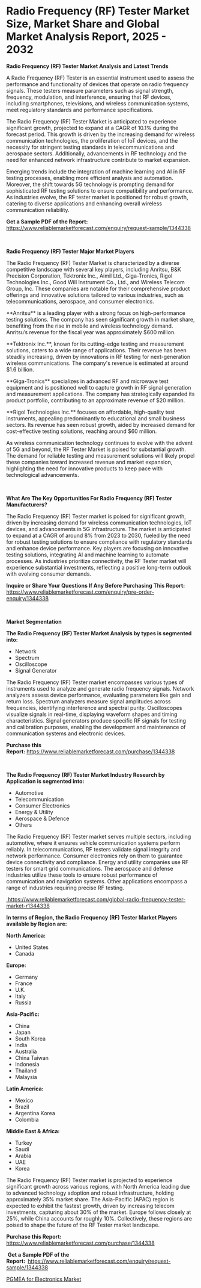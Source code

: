<p><h1>Radio Frequency (RF) Tester Market Size, Market Share and Global Market Analysis Report, 2025 - 2032</h1></p><p><strong>Radio Frequency (RF) Tester Market Analysis and Latest Trends</strong></p>
<p><p>A Radio Frequency (RF) Tester is an essential instrument used to assess the performance and functionality of devices that operate on radio frequency signals. These testers measure parameters such as signal strength, frequency, modulation, and interference, ensuring that RF devices, including smartphones, televisions, and wireless communication systems, meet regulatory standards and performance specifications.</p><p>The Radio Frequency (RF) Tester Market is anticipated to experience significant growth, projected to expand at a CAGR of 10.1% during the forecast period. This growth is driven by the increasing demand for wireless communication technologies, the proliferation of IoT devices, and the necessity for stringent testing standards in telecommunications and aerospace sectors. Additionally, advancements in RF technology and the need for enhanced network infrastructure contribute to market expansion.</p><p>Emerging trends include the integration of machine learning and AI in RF testing processes, enabling more efficient analysis and automation. Moreover, the shift towards 5G technology is prompting demand for sophisticated RF testing solutions to ensure compatibility and performance. As industries evolve, the RF tester market is positioned for robust growth, catering to diverse applications and enhancing overall wireless communication reliability.</p></p>
<p><strong>Get a Sample PDF of the Report:&nbsp;</strong> <a href="https://www.reliablemarketforecast.com/enquiry/request-sample/1344338?utm_campaign=3194&utm_medium=2&utm_source=Github&utm_content=ia&utm_term=06042025&utm_id=radio-frequency-rf-tester">https://www.reliablemarketforecast.com/enquiry/request-sample/1344338</a></p>
<p>&nbsp;</p>
<p><strong>Radio Frequency (RF) Tester Major Market Players</strong></p>
<p><p>The Radio Frequency (RF) Tester Market is characterized by a diverse competitive landscape with several key players, including Anritsu, B&K Precision Corporation, Tektronix Inc., Aimil Ltd., Giga-Tronics, Rigol Technologies Inc., Good Will Instrument Co., Ltd., and Wireless Telecom Group, Inc. These companies are notable for their comprehensive product offerings and innovative solutions tailored to various industries, such as telecommunications, aerospace, and consumer electronics.</p><p>**Anritsu** is a leading player with a strong focus on high-performance testing solutions. The company has seen significant growth in market share, benefiting from the rise in mobile and wireless technology demand. Anritsu’s revenue for the fiscal year was approximately $600 million.</p><p>**Tektronix Inc.**, known for its cutting-edge testing and measurement solutions, caters to a wide range of applications. Their revenue has been steadily increasing, driven by innovations in RF testing for next-generation wireless communications. The company's revenue is estimated at around $1.6 billion.</p><p>**Giga-Tronics** specializes in advanced RF and microwave test equipment and is positioned well to capture growth in RF signal generation and measurement applications. The company has strategically expanded its product portfolio, contributing to an approximate revenue of $20 million.</p><p>**Rigol Technologies Inc.** focuses on affordable, high-quality test instruments, appealing predominantly to educational and small business sectors. Its revenue has seen robust growth, aided by increased demand for cost-effective testing solutions, reaching around $60 million.</p><p>As wireless communication technology continues to evolve with the advent of 5G and beyond, the RF Tester Market is poised for substantial growth. The demand for reliable testing and measurement solutions will likely propel these companies toward increased revenue and market expansion, highlighting the need for innovative products to keep pace with technological advancements.</p></p>
<p>&nbsp;</p>
<p><strong>What Are The Key Opportunities For Radio Frequency (RF) Tester Manufacturers?</strong></p>
<p><p>The Radio Frequency (RF) Tester market is poised for significant growth, driven by increasing demand for wireless communication technologies, IoT devices, and advancements in 5G infrastructure. The market is anticipated to expand at a CAGR of around 8% from 2023 to 2030, fueled by the need for robust testing solutions to ensure compliance with regulatory standards and enhance device performance. Key players are focusing on innovative testing solutions, integrating AI and machine learning to automate processes. As industries prioritize connectivity, the RF Tester market will experience substantial investments, reflecting a positive long-term outlook with evolving consumer demands.</p></p>
<p><strong>Inquire or Share Your Questions If Any Before Purchasing This Report:</strong> <a href="https://www.reliablemarketforecast.com/enquiry/pre-order-enquiry/1344338?utm_campaign=3194&utm_medium=2&utm_source=Github&utm_content=ia&utm_term=06042025&utm_id=radio-frequency-rf-tester">https://www.reliablemarketforecast.com/enquiry/pre-order-enquiry/1344338</a></p>
<p>&nbsp;</p>
<p><strong>Market Segmentation</strong></p>
<p><strong>The Radio Frequency (RF) Tester Market Analysis by types is segmented into:</strong></p>
<p><ul><li>Network</li><li>Spectrum</li><li>Oscilloscope</li><li>Signal Generator</li></ul></p>
<p><p>The Radio Frequency (RF) Tester market encompasses various types of instruments used to analyze and generate radio frequency signals. Network analyzers assess device performance, evaluating parameters like gain and return loss. Spectrum analyzers measure signal amplitudes across frequencies, identifying interference and spectral purity. Oscilloscopes visualize signals in real-time, displaying waveform shapes and timing characteristics. Signal generators produce specific RF signals for testing and calibration purposes, enabling the development and maintenance of communication systems and electronic devices.</p></p>
<p><strong>Purchase this Report:&nbsp;</strong><a href="https://www.reliablemarketforecast.com/purchase/1344338?utm_campaign=3194&utm_medium=2&utm_source=Github&utm_content=ia&utm_term=06042025&utm_id=radio-frequency-rf-tester">https://www.reliablemarketforecast.com/purchase/1344338</a></p>
<p>&nbsp;</p>
<p><strong>The Radio Frequency (RF) Tester Market Industry Research by Application is segmented into:</strong></p>
<p><ul><li>Automotive</li><li>Telecommunication</li><li>Consumer Electronics</li><li>Energy & Utility</li><li>Aerospace & Defence</li><li>Others</li></ul></p>
<p><p>The Radio Frequency (RF) Tester market serves multiple sectors, including automotive, where it ensures vehicle communication systems perform reliably. In telecommunications, RF testers validate signal integrity and network performance. Consumer electronics rely on them to guarantee device connectivity and compliance. Energy and utility companies use RF testers for smart grid communications. The aerospace and defense industries utilize these tools to ensure robust performance of communication and navigation systems. Other applications encompass a range of industries requiring precise RF testing.</p></p>
<p><a href="https://www.reliablemarketforecast.com/global-radio-frequency-tester-market-r1344338?utm_campaign=3194&utm_medium=2&utm_source=Github&utm_content=ia&utm_term=06042025&utm_id=radio-frequency-rf-tester">&nbsp;https://www.reliablemarketforecast.com/global-radio-frequency-tester-market-r1344338</a></p>
<p><strong>In terms of Region, the Radio Frequency (RF) Tester Market Players available by Region are:</strong></p>
<p>
    <p> <strong> North America: </strong>
        <ul>
            <li>United States</li>
            <li>Canada</li>
        </ul>
        </p> 
    <p> <strong> Europe: </strong>
        <ul>
            <li>Germany</li>
            <li>France</li>
            <li>U.K.</li>
            <li>Italy</li>
            <li>Russia</li>
        </ul>
        </p> 
    <p> <strong> Asia-Pacific: </strong>
        <ul>
            <li>China</li>
            <li>Japan</li>
            <li>South Korea</li>
            <li>India</li>
            <li>Australia</li>
            <li>China Taiwan</li>
            <li>Indonesia</li>
            <li>Thailand</li>
            <li>Malaysia</li>
        </ul>
        </p> 
    <p> <strong> Latin America: </strong>
        <ul>
            <li>Mexico</li>
            <li>Brazil</li>
            <li>Argentina Korea</li>
            <li>Colombia</li>
        </ul>
        </p> 
    <p> <strong> Middle East & Africa: </strong>
        <ul>
            <li>Turkey</li>
            <li>Saudi</li>
            <li>Arabia</li>
            <li>UAE</li>
            <li>Korea</li>
        </ul>
    </p>
    </p>
<p><p>The Radio Frequency (RF) Tester market is projected to experience significant growth across various regions, with North America leading due to advanced technology adoption and robust infrastructure, holding approximately 35% market share. The Asia-Pacific (APAC) region is expected to exhibit the fastest growth, driven by increasing telecom investments, capturing about 30% of the market. Europe follows closely at 25%, while China accounts for roughly 10%. Collectively, these regions are poised to shape the future of the RF Tester market landscape.</p></p>
<p><strong>Purchase this Report: </strong><a href="https://www.reliablemarketforecast.com/purchase/1344338?utm_campaign=3194&utm_medium=2&utm_source=Github&utm_content=ia&utm_term=06042025&utm_id=radio-frequency-rf-tester">https://www.reliablemarketforecast.com/purchase/1344338</a></p>
<p>&nbsp;<strong>Get a Sample PDF of the Report:&nbsp;&nbsp;</strong><a href="https://www.reliablemarketforecast.com/enquiry/request-sample/1344338?utm_campaign=3194&utm_medium=2&utm_source=Github&utm_content=ia&utm_term=06042025&utm_id=radio-frequency-rf-tester">https://www.reliablemarketforecast.com/enquiry/request-sample/1344338</a></p>
<p><strong></strong></p>
<p><p><a href="https://github.com/celpabembes/Market-Research-Report-List-1/blob/main/pgmea-for-electronics-market.md?utm_campaign=3194&utm_medium=2&utm_source=Github&utm_content=ia&utm_term=06042025&utm_id=radio-frequency-rf-tester">PGMEA for Electronics Market</a></p></p>